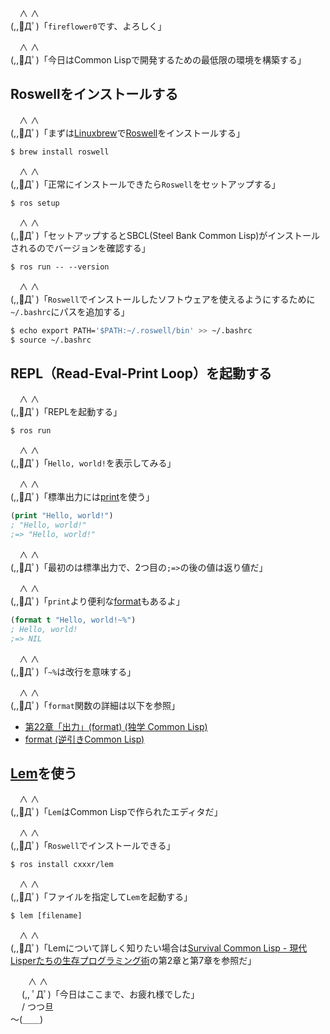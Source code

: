 　∧ ∧  
(,,ﾟДﾟ)「`fireflower0`です、よろしく」

　∧ ∧  
(,,ﾟДﾟ)「今日はCommon Lispで開発するための最低限の環境を構築する」

## Roswellをインストールする

　∧ ∧  
(,,ﾟДﾟ)「まずは[Linuxbrew](https://docs.brew.sh/Homebrew-on-Linux)で[Roswell](https://github.com/roswell/roswell)をインストールする」

```shell
$ brew install roswell
```

　∧ ∧  
(,,ﾟДﾟ)「正常にインストールできたら`Roswell`をセットアップする」

```shell
$ ros setup
```

　∧ ∧  
(,,ﾟДﾟ)「セットアップするとSBCL(Steel Bank Common Lisp)がインストールされるのでバージョンを確認する」

```shell
$ ros run -- --version
```

　∧ ∧  
(,,ﾟДﾟ)「`Roswell`でインストールしたソフトウェアを使えるようにするために`~/.bashrc`にパスを追加する」

```bash
$ echo export PATH='$PATH:~/.roswell/bin' >> ~/.bashrc
$ source ~/.bashrc
```

## REPL（Read-Eval-Print Loop）を起動する

　∧ ∧  
(,,ﾟДﾟ)「REPLを起動する」

```shell
$ ros run
```

　∧ ∧  
(,,ﾟДﾟ)「`Hello, world!`を表示してみる」

　∧ ∧  
(,,ﾟДﾟ)「標準出力には[print](http://www.lispworks.com/documentation/HyperSpec/Body/f_wr_pr.htm#print)を使う」

```lisp
(print "Hello, world!")
; "Hello, world!" 
;=> "Hello, world!"
```

　∧ ∧  
(,,ﾟДﾟ)「最初のは標準出力で、2つ目の`;=>`の後の値は返り値だ」

　∧ ∧  
(,,ﾟДﾟ)「`print`より便利な[format](http://www.lispworks.com/documentation/HyperSpec/Body/f_format.htm)もあるよ」

```lisp
(format t "Hello, world!~%")
; Hello, world!
;=> NIL
```

　∧ ∧  
(,,ﾟДﾟ)「`~%`は改行を意味する」

　∧ ∧  
(,,ﾟДﾟ)「`format`関数の詳細は以下を参照」

* [第22章「出力」(format) (独学 Common Lisp)](https://lisp.satoshiweb.net/2018/01/printer.html)
* [format (逆引きCommon Lisp)](https://lisphub.jp/common-lisp/cookbook/index.cgi?format)

## [Lem](https://github.com/cxxxr/lem)を使う

　∧ ∧  
(,,ﾟДﾟ)「`Lem`はCommon Lispで作られたエディタだ」

　∧ ∧  
(,,ﾟДﾟ)「`Roswell`でインストールできる」

```shell
$ ros install cxxxr/lem
```

　∧ ∧  
(,,ﾟДﾟ)「ファイルを指定して`Lem`を起動する」

```shell
$ lem [filename]
```

　∧ ∧  
(,,ﾟДﾟ)「Lemについて詳しく知りたい場合は[Survival Common Lisp - 現代Lisperたちの生存プログラミング術](https://booth.pm/ja/items/1300098)の第2章と第7章を参照だ」

　　∧ ∧  
　 (,, ﾟДﾟ)「今日はここまで、お疲れ様でした」  
　 / つつ旦  
～(＿＿)  

